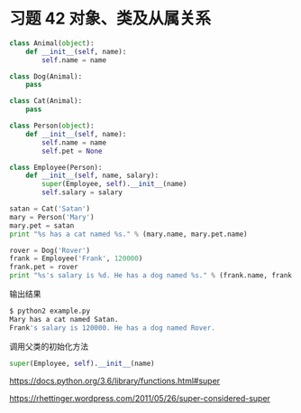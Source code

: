 # 习题 42 对象、类及从属关系

```py
class Animal(object):
    def __init__(self, name):
        self.name = name

class Dog(Animal):
    pass

class Cat(Animal):
    pass

class Person(object):
    def __init__(self, name):
        self.name = name
        self.pet = None

class Employee(Person):
    def __init__(self, name, salary):
        super(Employee, self).__init__(name)
        self.salary = salary

satan = Cat('Satan')
mary = Person('Mary')
mary.pet = satan
print "%s has a cat named %s." % (mary.name, mary.pet.name)

rover = Dog('Rover')
frank = Employee('Frank', 120000)
frank.pet = rover
print "%s's salary is %d. He has a dog named %s." % (frank.name, frank.salary, frank.pet.name)
```

输出结果

```bash
$ python2 example.py
Mary has a cat named Satan.
Frank's salary is 120000. He has a dog named Rover.
```

调用父类的初始化方法

```py
super(Employee, self).__init__(name)
```

<https://docs.python.org/3.6/library/functions.html#super>

<https://rhettinger.wordpress.com/2011/05/26/super-considered-super>
